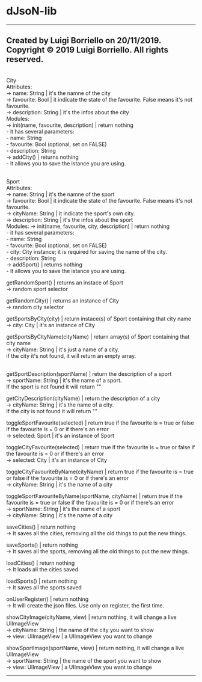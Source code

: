 # dJsoN-lib
---------------------------------
 Created by Luigi Borriello on 20/11/2019.
 Copyright © 2019 Luigi Borriello. All rights reserved.
---------------------------

<br>City<br>
    Attributes:<br>
        -> name: String | it's the namne of the city<br>
        -> favourite: Bool | it indicate the state of the favourite. False means it's not favourite.<br>
        -> description: String | it's the infos about the city<br>
    Modules:<br>
        -> init(name, favourite, description) | return nothing<br>
           - it has several parameters:<br>
               - name: String<br>
               - favourite: Bool (optional, set on FALSE)<br>
               - description: String<br>
        -> addCity() | returns nothing<br>
           - It allows you to save the istance you are using.<br>
    
<br>Sport<br>
    Attributes:<br>
       -> name: String | it's the namne of the sport<br>
       -> favourite: Bool | it indicate the state of the favourite. False means it's not favourite.<br>
       -> cityName: String | it indicate the sport's own city.<br>
       -> description: String | it's the infos about the sport<br>
    Modules:
        -> init(name, favourite, city, description) | return nothing<br>
        - it has several parameters:<br>
            - name: String<br>
            - favourite: Bool (optional, set on FALSE)<br>
            - city: City instance; it is required for saving the name of the city.<br>
            - description: String<br>
        -> addSport() | returns nothing<br>
           - It allows you to save the istance you are using.<br>
    
getRandomSport() | returns an instace of Sport<br>
   -> random sport selector<br>

getRandomCity() | returns an instance of City<br>
   -> random city selector<br>

getSportsByCity(city) | return instace(s) of Sport containing that city name<br>
   -> city: City | it's an instance of City<br>

getSportsByCityName(cityName) | return array(s) of Sport containing that city name<br>
   -> cityName: String | it's just a name of a city.<br>
   if the city it's not found, it will return an empty array.<br><br>

getSportDescription(sportName) | return the description of a sport<br>
   -> sportName: String | it's the name of a sport.<br>
   If the sport is not found it will return ""<br>

getCityDescription(cityName) | return the description of a city<br>
   -> cityName: String | it's the name of a city.<br>
   If the city is not found it will return ""<br>

toggleSportFavourite(selected) | return true if the favourite is = true or false if the favourite is = 0 or if there's an error<br>
   -> selected: Sport | it's an instance of Sport<br>

toggleCityFavourite(selected) | return true if the favourite is = true or false if the favourite is = 0 or if there's an error<br>
   -> selected: City | it's an instance of City<br>

toggleCityFavouriteByName(cityName) | return true if the favourite is = true or false if the favourite is = 0 or if there's an error<br>
   -> cityName: String | it's the name of a city<br>

toggleSportFavouriteByName(sportName, cityName) | return true if the favourite is = true or false if the favourite is = 0 or if there's an error<br>
    -> sportName: String | it's the name of a sport<br>
    -> cityName: String | it's the name of a city<br>

saveCities() | return nothing<br>
   -> It saves all the cities, removing all the old things to put the new things.<br>

saveSports() | return nothing<br>
   -> It saves all the sports, removing all the old things to put the new things.<br>

loadCities() | return nothing<br>
   -> It loads all the cities saved<br>

loadSports() | return nothing<br>
   -> It saves all the sports saved<br>

onUserRegister() | return nothing<br>
   -> It will create the json files. Use only on register, the first time.<br>
   
showCityImage(cityName, view) | return nothing, it will change a live UIImageView<br>
   -> cityName: String | the name of the city you want to show<br>
   -> view: UIImageView | a UIImageView you want to change<br>

showSportImage(sportName, view) | return nothing, it will change a live UIImageView<br>
   -> sportName: String | the name of the sport you want to show<br>
   -> view: UIImageView | a UIImageView you want to change<br>

---------------------------
